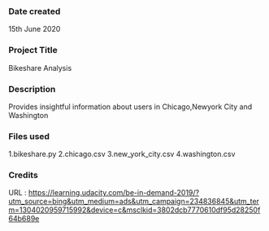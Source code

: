 ### Date created
15th June 2020

### Project Title
Bikeshare Analysis

### Description
Provides insightful information about users in Chicago,Newyork City  and Washington

### Files used
1.bikeshare.py 
2.chicago.csv
3.new_york_city.csv
4.washington.csv
### Credits
URL : https://learning.udacity.com/be-in-demand-2019/?utm_source=bing&utm_medium=ads&utm_campaign=234836845&utm_term=1304020959715992&device=c&msclkid=3802dcb7770610df95d28250f64b689e
